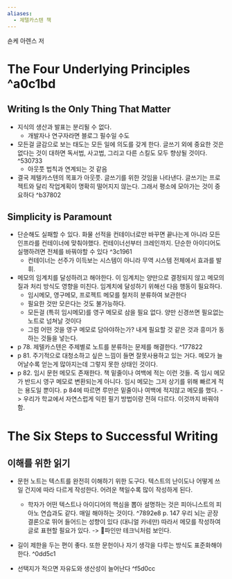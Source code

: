 ```yaml
---
aliases:
  - 제텔카스텐 책
---
```

숀케 아렌스 저
# The Four Underlying Principles ^a0c1bd

## Writing Is the Only Thing That Matter
- 지식의 생산과 발표는 분리될 수 없다.
	- 개발자나 연구자라면 블로그 필수일 수도
- 모든걸 글감으로 보는 태도는 모든 일에 의도를 갖게 한다. 글쓰기 외에 중요한 것은 없다는 것이 대하면 독서법, 사고법, 그리고 다른 스킬도 모두 향상될 것이다. ^530733
	- 아웃풋 법칙과 연계되는 것 같음
- 결국 제텔카스텐의 목표가 아웃풋. 글쓰기를 위한 것임을 나타낸다. 글쓰기는 프로젝트와 달리 작업계획이 명확히 떨어지지 않는다. 그래서 평소에 모아가는 것이 중요하다  ^b37802
## Simplicity is Paramount
- 단순해도 실패할 수 있다. 화물 선적을 컨테이너로만 바꾸면 끝나는게 아니라 모든 인프라를 컨테이너에 맞춰야했다. 컨테이너선부터 크레인까지. 단순한 아이디어도 실행하려면 전체를 바꿔야할 수 있다 ^3c1961
	- 컨테이너는 선주가 이득보는 시스템이 아니라 무역 시스템 전체에서 효과를 발휘.
- 메모의 임계치를 달성하려고 해야한다. 이 임계치는 양만으로 결정되지 않고 메모의 질과 처리 방식도 영향을 미친다. 임계치에 달성하기 위해선 다음 행동이 필요하다.
	- 임시메모, 영구메모, 프로젝트 메모를 철저히 분류하여 보관한다
	- 필요한 것만 모은다는 것도 불가능하다. 
	- 모든걸 (특히 임시메모)를 영구 메모로 삼을 필요 없다. 양만 신경쓰면 필요없는 노트로 넘쳐날 것이다
	- 그럼 어떤 것을 영구 메모로 담아야하는가? 내게 필요할 것 같은 것과 흥미가 동하는 것들을 넣는다.
- p 78. 제텔카스텐은 주제별로 노트를 분류하는 문제를 해결한다.  ^177822
- p 81. 주기적으로 대청소하고 싶은 느낌이 들면 잘못사용하고 있는 거다. 메모가 늘어날수록 얻는게 많아지는데 그렇지 못한 상태인 것이다.
- p 82. 임시 문헌 메모도 존재한다. 책 밑줄이나 여백에 적는 이런 것들. 즉 임시 메모가 반드시 영구 메모로 변환되는게 아니다. 임시 메모는 그저 상기를 위해 빠르게 적는 용도일 뿐이다. p 84에 따르면 루만은 밑줄이나 여백에 적지않고 메모를 했다. -> 우리가 학교에서 자연스럽게 익힌 필기 방법이랑 전혀 다르다. 이것까지 바꿔야 함.

# The Six Steps to Successful Writing

## 이해를 위한 읽기
- 문헌 노트는 텍스트를 완전히 이해하기 위한 도구다. 텍스트의 난이도나 어떻게 쓰일 건지에 따라 다르게 작성한다. 어려운 책일수록 많이 작성하게 된다.
	- 학자가 어떤 텍스트나 아이디어의 핵심을 뽑아 설명하는 것은 피아니스트의 피아노 연습과도 같다. 매일 해야하는 것이다. ^7892e8
p. 147 우리 뇌는 곧장 결론으로 뛰어 들어드는 성향이 있다 (대니얼 카네만) 따라서 메모를 작성하여 글로 표현할 필요가 있다. -> 파인만 테크닉처럼 보인다.

- 길이 제한을 두는 편이 좋다. 또한 문헌이나 자기 생각을 다루는 방식도 표준화해야 한다. ^0dd5c1
- 선택지가 적으면 자유도와 생산성이 늘어난다 ^f5d0cc
